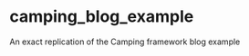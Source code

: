camping_blog_example
====================

An exact replication of the Camping framework blog example
